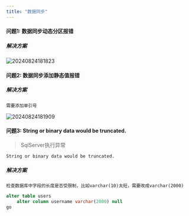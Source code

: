 ```yaml
---
title: "数据同步"
---
```


#### 问题1: 数据同步动态分区报错

##### 解决方案

![20240824181823](https://img.isxcode.com/picgo/20240824181823.png)

#### 问题2: 数据同步添加静态值报错

##### 解决方案

```text
需要添加单引号
```

![20240824181909](https://img.isxcode.com/picgo/20240824181909.png)

#### 问题3: String or binary data would be truncated.

> SqlServer执行异常

```log
String or binary data would be truncated.
```

##### 解决方案

```text
检查数据库中字段的长度是否受限制，比如varchar(10)太短，需要改成varchar(2000)
```

```sql
alter table users
    alter column username varchar(2000) null
go
```